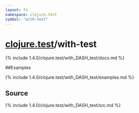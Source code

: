 ```yaml
---
layout: fn
namespace: clojure.test
symbol: "with-test"
---
```


# [clojure.test](../)/with-test

{% include 1.4.0/clojure.test/with_DASH_test/docs.md %}

##Examples

{% include 1.4.0/clojure.test/with_DASH_test/examples.md %}
## Source
{% include 1.4.0/clojure.test/with_DASH_test/src.md %}


